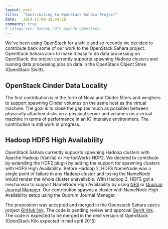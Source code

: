```yaml
---
layout: post
title:  "Contributing to OpenStack Sahara Project"
date:   2014-11-09 18:44:28
comments: true
# categories: hadoop hdfs apache openstack
---
```


We've been using OpenStack for a while and so recently we decided to contribute back some of our work to the OpenStack Sahara project. OpenStack Sahara aims to make it easy to do data processing on OpenStack, the project currently supports spawning Hadoop clusters and running data processing jobs on data in the OpenStack Object Store (OpenStack Switf).

## OpenStack Cinder Data Locality
The first contribution is in the form of Nova and Cinder filters and weighers to support spawning Cinder volumes on the same host as the virtual machine. The goal is to close the gap (as much as possible) between physically attached disks on a physical server and volumes on a virtual machine In terms of performance in an IO intensive environment. The contribution is still work in progress.

## Hadoop HDFS High Availability
OpenStack Sahara currently supports spawning Hadoop clusters with Apache Hadoop (Vanilla) or HortonWorks HDP2. We decided to contribute by extending the HDP2 plugin by adding the support for spawning clusters with HDFS High Availability. Before Hadoop 2, HDFS NameNode was a single point of failure in any Hadoop cluster and losing the NameNode would render the whole cluster unavailable. With Hadoop 2, HDFS got a mechanism to support NameNode High Availability by using [NFS](https://hadoop.apache.org/docs/r2.3.0/hadoop-yarn/hadoop-yarn-site/HDFSHighAvailabilityWithNFS.html) or [Quorum Journal Manager](https://hadoop.apache.org/docs/r2.3.0/hadoop-yarn/hadoop-yarn-site/HDFSHighAvailabilityWithQJM.html).
Our contribution spawns a cluster with NameNode High Availability setup using the Quorum Journal Manager.

The proposition was accepted and merged in the Openstack Sahara specs project [GitHub link](https://github.com/openstack/sahara-specs/blob/master/specs/kilo/hdp-plugin-enable-hdfs-ha.rst). The code is pending review and approval [Gerrit link](https://review.openstack.org/#/c/132051/). The code is expected to be merged in the next version of OpenStack (OpenStack Kilo expected in mid april 2015)
